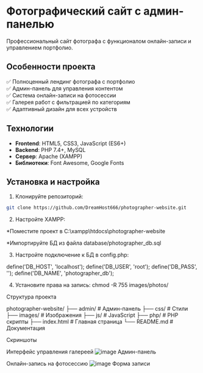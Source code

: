# Фотографический сайт с админ-панелью

Профессиональный сайт фотографа с функционалом онлайн-записи и управлением портфолио.

## Особенности проекта

✅ Полноценный лендинг фотографа с портфолио  
✅ Админ-панель для управления контентом  
✅ Система онлайн-записи на фотосессии  
✅ Галерея работ с фильтрацией по категориям  
✅ Адаптивный дизайн для всех устройств  

## Технологии

- **Frontend**: HTML5, CSS3, JavaScript (ES6+)
- **Backend**: PHP 7.4+, MySQL
- **Сервер**: Apache (XAMPP)
- **Библиотеки**: Font Awesome, Google Fonts

## Установка и настройка

1. Клонируйте репозиторий:
```bash
git clone https://github.com/DreamHost666/photographer-website.git
```

2. Настройте XAMPP:

*Поместите проект в C:\xampp\htdocs\photographer-website

*Импортируйте БД из файла database/photographer_db.sql

3. Настройте подключение к БД в config.php:
   
define('DB_HOST', 'localhost');
define('DB_USER', 'root');
define('DB_PASS', '');
define('DB_NAME', 'photographer_db');

4. Установите права на запись:
chmod -R 755 images/photos/


Структура проекта

photographer-website/
├── admin/              # Админ-панель
├── css/                # Стили
├── images/             # Изображения
├── js/                 # JavaScript
├── php/                # PHP скрипты
├── index.html          # Главная страница
└── README.md           # Документация


Скриншоты

Интерфейс управления галереей
![image](https://github.com/user-attachments/assets/948bbf75-0360-450a-b3a3-e5889298f881)
Админ-панель

Онлайн-запись на фотосессию
![image](https://github.com/user-attachments/assets/54acf0c8-c282-4409-b637-2f1c4b485815)
Форма записи
